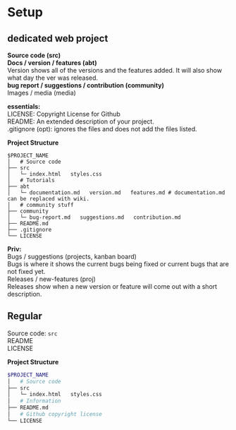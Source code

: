 # Setup

## dedicated web project
**Source code (src)**
<br>
**Docs / version / features (abt)**
<br>
Version shows all of the versions and the features added. It will also show what day the ver was released.
<br>
**bug report / suggestions / contribution  (community)**
<br>
Images / media (media)

**essentials:**
<br>
LICENSE: Copyright License for Github
<br>
README: An extended description of your project.
<br>
.gitignore (opt): ignores the files and does not add the files listed.


**Project Structure**
```shell
$PROJECT_NAME
│   # Source code
├── src
│   └─ index.html   styles.css
│   # Tutorials
├── abt
│   └─ documentation.md   version.md   features.md # documentation.md can be replaced with wiki.
│   # community stuff
├── community
│   └─ bug-report.md   suggestions.md   contribution.md
├── README.md
├── .gitignore
└── LICENSE
```

**Priv:**
<br>
Bugs / suggestions (projects, kanban board)
<br>
Bugs is where it shows the current bugs being fixed or current bugs that are not fixed yet.
<br>
Releases / new-features (proj)
<br>
Releases show when a new version or feature will come out with a short description.



## Regular
Source code: `src`
<br>
README
<br>
LICENSE

**Project Structure**
```bash
$PROJECT_NAME
│   # Source code
├── src
│   └─ index.html   styles.css
│   # Information
├── README.md
│   # Github copyright license
└── LICENSE
```

